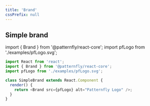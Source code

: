 ```yaml
---
title: 'Brand'
cssPrefix: null
---
```


## Simple brand

import { Brand } from '@patternfly/react-core';
import pfLogo from './examples/pfLogo.svg';

```js
import React from 'react';
import { Brand } from '@patternfly/react-core';
import pfLogo from './examples/pfLogo.svg';

class SimpleBrand extends React.Component {
  render() {
    return <Brand src={pfLogo} alt="Patternfly Logo" />;
  }
}
```
